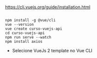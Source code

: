 https://cli.vuejs.org/guide/installation.html

```

npm install -g @vue/cli
vue --version
vue create curso-vuejs-api
cd curso-vuejs-api
npm run serve --watch
npm install axios

```
- Selecione VueJs 2 template no Vue CLI